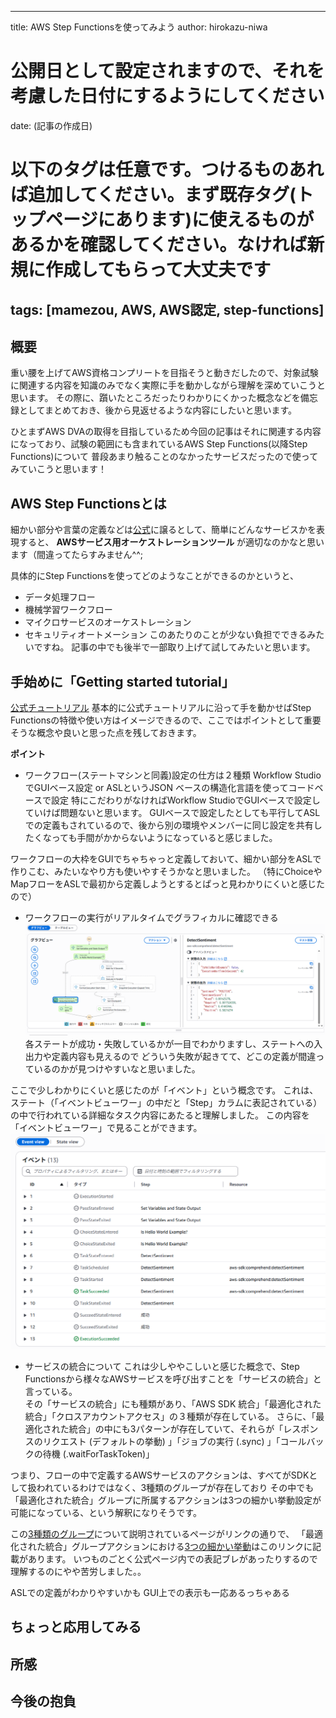 ---
 title: AWS Step Functionsを使ってみよう
 author: hirokazu-niwa
 # 公開日として設定されますので、それを考慮した日付にするようにしてください
 date: (記事の作成日)
 # 以下のタグは任意です。つけるものあれば追加してください。まず既存タグ(トップページにあります)に使えるものがあるかを確認してください。なければ新規に作成してもらって大丈夫です
 tags: [mamezou, AWS, AWS認定, step-functions]
 ---

 ## 概要
 重い腰を上げてAWS資格コンプリートを目指そうと動きだしたので、対象試験に関連する内容を知識のみでなく実際に手を動かしながら理解を深めていこうと思います。
 その際に、躓いたところだったりわかりにくかった概念などを備忘録としてまとめておき、後から見返せるような内容にしたいと思います。

 ひとまずAWS DVAの取得を目指しているため今回の記事はそれに関連する内容になっており、試験の範囲にも含まれているAWS Step Functions(以降Step Functions)について
 普段あまり触ることのなかったサービスだったので使ってみていこうと思います！

## AWS Step Functionsとは
細かい部分や言葉の定義などは[公式]()に譲るとして、簡単にどんなサービスかを表現すると、
**AWSサービス用オーケストレーションツール**
が適切なのかなと思います（間違ってたらすみません^^;

具体的にStep Functionsを使ってどのようなことができるのかというと、
- データ処理フロー
- 機械学習ワークフロー
- マイクロサービスのオーケストレーション
- セキュリティオートメーション
このあたりのことが少ない負担でできるみたいですね。
記事の中でも後半で一部取り上げて試してみたいと思います。


## 手始めに「Getting started tutorial」
[公式チュートリアル](https://docs.aws.amazon.com/step-functions/latest/dg/getting-started.html)
基本的に公式チュートリアルに沿って手を動かせばStep Functionsの特徴や使い方はイメージできるので、ここではポイントとして重要そうな概念や良いと思った点を残しておきます。

**ポイント**
- ワークフロー(ステートマシンと同義)設定の仕方は２種類
Workflow StudioでGUIベース設定 or ASLというJSON ベースの構造化言語を使ってコードベースで設定
特にこだわりがなければWorkflow StudioでGUIベースで設定していけば問題ないと思います。
GUIベースで設定したとしても平行してASLでの定義もされているので、後から別の環境やメンバーに同じ設定を共有したくなっても手間がかからないようになっていると感じました。

ワークフローの大枠をGUIでちゃちゃっと定義しておいて、細かい部分をASLで作りこむ、みたいなやり方も使いやすそうかなと思いました。
（特にChoiceやMapフローをASLで最初から定義しようとするとぱっと見わかりにくいと感じたので）


- ワークフローの実行がリアルタイムでグラフィカルに確認できる
![alt text](image.png)
各ステートが成功・失敗しているかが一目でわかりますし、ステートへの入出力や定義内容も見えるので
どういう失敗が起きてて、どこの定義が間違っているのかが見つけやすいなと思いました。

ここで少しわかりにくいと感じたのが「イベント」という概念です。
これは、ステート（「イベントビューワー」の中だと「Step」カラムに表記されている）の中で行われている詳細なタスク内容にあたると理解しました。
この内容を「イベントビューワー」で見ることができます。
![alt text](image-1.png)


- サービスの統合について
これは少しややこしいと感じた概念で、Step Functionsから様々なAWSサービスを呼び出すことを「サービスの統合」と言っている。  
その「サービスの統合」にも種類があり、「AWS SDK 統合」「最適化された統合」「クロスアカウントアクセス」の３種類が存在している。
さらに、「最適化された統合」の中にも3パターンが存在していて、それらが「レスポンスのリクエスト (デフォルトの挙動) 」「ジョブの実行 (.sync) 」「コールバックの待機 (.waitForTaskToken)」

つまり、フローの中で定義するAWSサービスのアクションは、すべてがSDKとして扱われているわけではなく、3種類のグループが存在しており
その中でも「最適化された統合」グループに所属するアクションは3つの細かい挙動設定が可能になっている、という解釈になりそうです。

この[3種類のグループ](https://docs.aws.amazon.com/ja_jp/step-functions/latest/dg/integrate-services.html)について説明されているページがリンクの通りで、
「最適化された統合」グループアクションにおける[3つの細かい挙動](https://docs.aws.amazon.com/ja_jp/step-functions/latest/dg/integrate-optimized.html)はこのリンクに記載があります。
いつものごとく公式ページ内での表記ブレがあったりするので理解するのにやや苦労しました。。

ASLでの定義がわかりやすいかも
GUI上での表示も一応あるっちゃある



## ちょっと応用してみる




## 所感

## 今後の抱負

